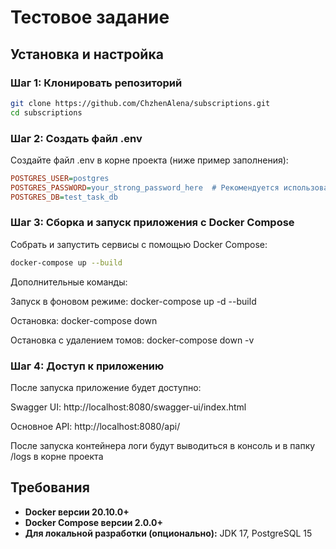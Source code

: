 # Тестовое задание

## Установка и настройка

### Шаг 1: Клонировать репозиторий

```bash
git clone https://github.com/ChzhenAlena/subscriptions.git
cd subscriptions
```

### Шаг 2: Создать файл .env

Создайте файл .env в корне проекта (ниже пример заполнения):

```ini
POSTGRES_USER=postgres
POSTGRES_PASSWORD=your_strong_password_here  # Рекомендуется использовать сложный пароль
POSTGRES_DB=test_task_db
```
### Шаг 3: Сборка и запуск приложения с Docker Compose
Собрать и запустить сервисы с помощью Docker Compose:

```bash
docker-compose up --build
```
Дополнительные команды:

Запуск в фоновом режиме: docker-compose up -d --build

Остановка: docker-compose down

Остановка с удалением томов: docker-compose down -v

### Шаг 4: Доступ к приложению
После запуска приложение будет доступно:

Swagger UI: http://localhost:8080/swagger-ui/index.html

Основное API: http://localhost:8080/api/

После запуска контейнера логи будут выводиться в консоль и в папку /logs в корне проекта


## Требования

- **Docker версии 20.10.0+**
- **Docker Compose версии 2.0.0+**
- **Для локальной разработки (опционально):** JDK 17, PostgreSQL 15

